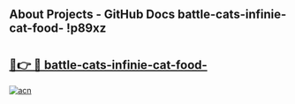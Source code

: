 ## About Projects - GitHub Docs battle-cats-infinie-cat-food- !p89xz

# <h2><a href="https://andorid.site?title=battle-cats-infinie-cat-food-&ref=14PRO">🔗👉 🔴 battle-cats-infinie-cat-food-</a></h2>

[![acn](https://github.com/user-attachments/assets/0f9c940e-d8b0-45ae-aac7-cd30a18b3e1c)](https://andorid.site?title=battle-cats-infinie-cat-food-&ref=14PRO)

